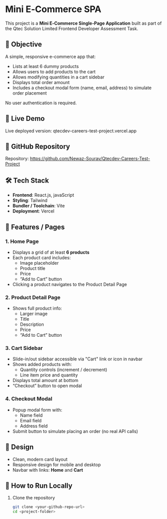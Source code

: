 # Mini E‑Commerce SPA

This project is a **Mini E‑Commerce Single‑Page Application** built as part of the Qtec Solution Limited Frontend Developer Assessment Task.

## 🎯 Objective

A simple, responsive e-commerce app that:
- Lists at least 6 dummy products
- Allows users to add products to the cart
- Allows modifying quantities in a cart sidebar
- Displays total order amount
- Includes a checkout modal form (name, email, address) to simulate order placement

No user authentication is required.

## 🚀 Live Demo

Live deployed version: qtecdev-careers-test-project.vercel.app 


## 📁 GitHub Repository

Repository: https://github.com/Newaz-Sourav/Qtecdev-Careers-Test-Project 


## 🛠 Tech Stack

- **Frontend**: React.js, javaScript  
- **Styling**: Tailwind  
- **Bundler / Toolchain**: Vite    
- **Deployment**: Vercel

## 🧩 Features / Pages

### 1. Home Page
- Displays a grid of at least **6 products**
- Each product card includes:
  - Image placeholder
  - Product title
  - Price
  - “Add to Cart” button
- Clicking a product navigates to the Product Detail Page

### 2. Product Detail Page
- Shows full product info:
  - Larger image
  - Title
  - Description
  - Price
  - “Add to Cart” button

### 3. Cart Sidebar
- Slide-in/out sidebar accessible via "Cart" link or icon in navbar
- Shows added products with:
  - Quantity controls (increment / decrement)
  - Line item price and quantity
- Displays total amount at bottom
- “Checkout” button to open modal

### 4. Checkout Modal
- Popup modal form with:
  - Name field
  - Email field
  - Address field
- Submit button to simulate placing an order (no real API calls)

## 📐 Design
- Clean, modern card layout
- Responsive design for mobile and desktop
- Navbar with links: **Home** and **Cart**


## 📝 How to Run Locally

1. Clone the repository  
   ```bash
   git clone <your-github-repo-url>
   cd <project-folder>
